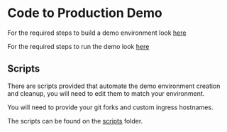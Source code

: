 # Code to Production Demo

For the required steps to build a demo environment look [here](./deploy-demo-env.md)

For the required steps to run the demo look [here](./run-demo.md)

## Scripts

There are scripts provided that automate the demo environment creation and cleanup, you will need to edit them to match your environment.

You will need to provide your git forks and custom ingress hostnames.

The scripts can be found on the [scripts](./scripts) folder.
